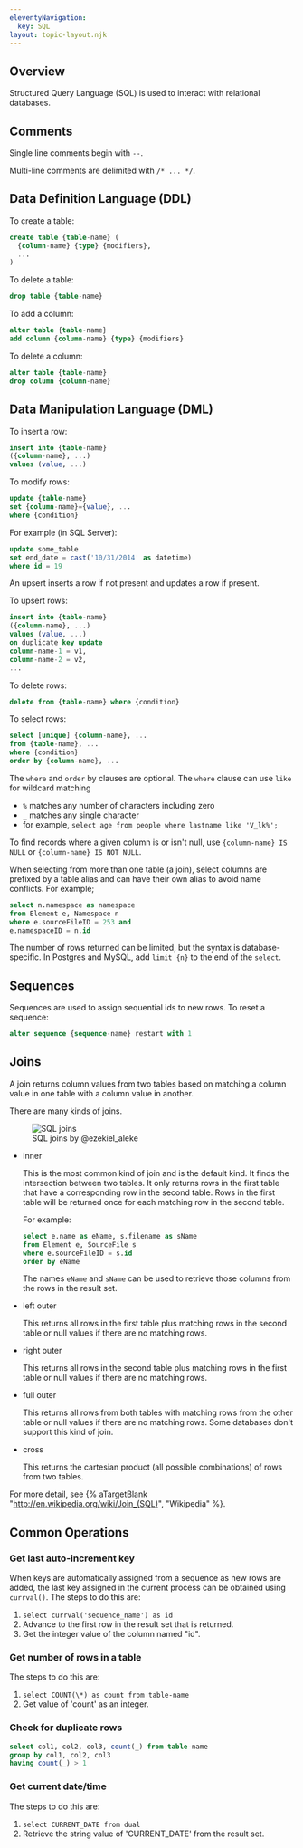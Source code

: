 ```yaml
---
eleventyNavigation:
  key: SQL
layout: topic-layout.njk
---
```


## Overview

Structured Query Language (SQL) is used to interact with relational databases.

## Comments

Single line comments begin with `--`.

Multi-line comments are delimited with `/* ... */`.

## Data Definition Language (DDL)

To create a table:

```sql
create table {table-name} (
  {column-name} {type} {modifiers},
  ...
)
```

To delete a table:

```sql
drop table {table-name}
```

To add a column:

```sql
alter table {table-name}
add column {column-name} {type} {modifiers}
```

To delete a column:

```sql
alter table {table-name}
drop column {column-name}
```

## Data Manipulation Language (DML)

To insert a row:

```sql
insert into {table-name}
({column-name}, ...)
values (value, ...)
```

To modify rows:

```sql
update {table-name}
set {column-name}={value}, ...
where {condition}
```

For example (in SQL Server):

```sql
update some_table
set end_date = cast('10/31/2014' as datetime)
where id = 19
```

An upsert inserts a row if not present and updates a row if present.

To upsert rows:

```sql
insert into {table-name}
({column-name}, ...)
values (value, ...)
on duplicate key update
column-name-1 = v1,
column-name-2 = v2,
...
```

To delete rows:

```sql
delete from {table-name} where {condition}
```

To select rows:

```sql
select [unique] {column-name}, ...
from {table-name}, ...
where {condition}
order by {column-name}, ...
```

The `where` and `order` by clauses are optional.
The `where` clause can use `like` for wildcard matching

- `%` matches any number of characters including zero
- `_` matches any single character
- for example, `select age from people where lastname like 'V_lk%';`

To find records where a given column is or isn't null,
use `{column-name} IS NULL` or `{column-name} IS NOT NULL`.

When selecting from more than one table (a join),
select columns are prefixed by a table alias and
can have their own alias to avoid name conflicts.
For example;

```sql
select n.namespace as namespace
from Element e, Namespace n
where e.sourceFileID = 253 and
e.namespaceID = n.id
```

The number of rows returned can be limited,
but the syntax is database-specific.
In Postgres and MySQL, add `limit {n}` to the end of the `select`.

## Sequences

Sequences are used to assign sequential ids to new rows.
To reset a sequence:

```sql
alter sequence {sequence-name} restart with 1
```

## Joins

A join returns column values from two tables based on
matching a column value in one table with a column value in another.

There are many kinds of joins.

<figure style="width: 75%">
  <img alt="SQL joins" src="/blog/assets/sql-joins.jpg?v={{pkg.version}}">
  <figcaption>SQL joins by @ezekiel_aleke</figcaption>
</figure>

- inner

  This is the most common kind of join and is the default kind.
  It finds the intersection between two tables.
  It only returns rows in the first table that
  have a corresponding row in the second table.
  Rows in the first table will be returned once
  for each matching row in the second table.

  For example:

  ```sql
  select e.name as eName, s.filename as sName
  from Element e, SourceFile s
  where e.sourceFileID = s.id
  order by eName
  ```

  The names `eName` and `sName` can be used to
  retrieve those columns from the rows in the result set.

- left outer

  This returns all rows in the first table
  plus matching rows in the second table
  or null values if there are no matching rows.

- right outer

  This returns all rows in the second table
  plus matching rows in the first table
  or null values if there are no matching rows.

- full outer

  This returns all rows from both tables
  with matching rows from the other table
  or null values if there are no matching rows.
  Some databases don't support this kind of join.

- cross

  This returns the cartesian product (all possible combinations)
  of rows from two tables.

For more detail, see {% aTargetBlank
"http://en.wikipedia.org/wiki/Join_(SQL)", "Wikipedia" %}.

## Common Operations

### Get last auto-increment key

When keys are automatically assigned from a sequence as new rows are added,
the last key assigned in the current process can be obtained using `currval()`.
The steps to do this are:

1. `select currval('sequence_name') as id`
1. Advance to the first row in the result set that is returned.
1. Get the integer value of the column named "id".

### Get number of rows in a table

The steps to do this are:

1. `select COUNT(\*) as count from table-name`
2. Get value of 'count' as an integer.

### Check for duplicate rows

```sql
select col1, col2, col3, count(_) from table-name
group by col1, col2, col3
having count(_) > 1
```

### Get current date/time

The steps to do this are:

1. `select CURRENT_DATE from dual`
1. Retrieve the string value of 'CURRENT_DATE' from the result set.
